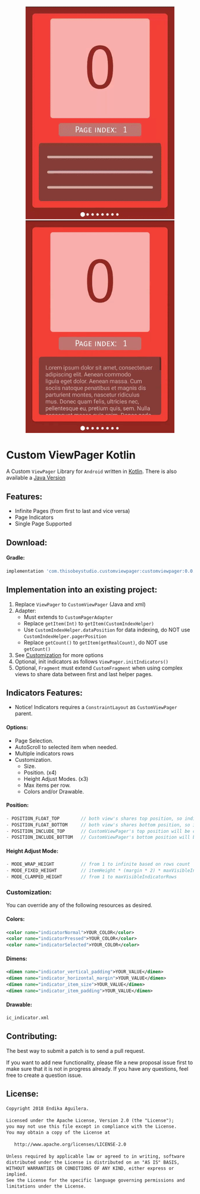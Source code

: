 <p float="left" align="middle">
	<img src="https://raw.githubusercontent.com/EndikaAguilera/MyReposAssets/master/infinite_view_pager/indicators.gif" width="400" />
	<img src="https://raw.githubusercontent.com/EndikaAguilera/MyReposAssets/master/infinite_view_pager/scroll.gif" width="400" />
</p>

# Custom ViewPager Kotlin
A Custom `ViewPager` Library for `Android` written in [Kotlin][kt]. There is also available a [Java Version][jv]

## Features:
  - Infinite Pages (from first to last and vice versa) 
  - Page Indicators
  - Single Page Supported
    
## Download:

#### Gradle:
```groovy
implementation 'com.thisobeystudio.customviewpager:customviewpager:0.0.1-beta'
```

## Implementation into an existing project:
  
1. Replace `ViewPager` to `CustomViewPager` (Java and xml)
2. Adapter:
    - Must extends to `CustomPagerAdapter`
    - Replace `getItem(Int)` to `getItem(CustomIndexHelper)`
    - Use `CustomIndexHelper.dataPosition` for data indexing, do NOT use `CustomIndexHelper.pagerPosition`
    - Replace `getCount()` to `getItem(getRealCount)`, do NOT use `getCount()`
3. See [Customization](#customization) for more options
4. Optional, init indicators as follows `ViewPager.initIndicators()`
5. Optional, `Fragment` must extend `CustomFragment` when using complex views to share data between first and last helper pages.

## Indicators Features:
* Notice! Indicators requires a `ConstraintLayout` as `CustomViewPager` parent.

#### Options:
  - Page Selection.
  - AutoScroll to selected item when needed.
  - Multiple indicators rows
  - Customization. 
    - Size.
    - Position. (x4)
    - Height Adjust Modes. (x3)
    - Max items per row.
    - Colors and/or Drawable.

#### Position:
```kotlin
- POSITION_FLOAT_TOP        // both view's shares top position, so indicators are 'inside' the CustomViewPager
- POSITION_FLOAT_BOTTOM     // both view's shares bottom position, so indicators are 'inside' the CustomViewPager
- POSITION_INCLUDE_TOP      // CustomViewPager's top position will be connected to indicators bottom position 
- POSITION_INCLUDE_BOTTOM   // CustomViewPager's bottom position will be connected to indicators top position
 ```
 
#### Height Adjust Mode:
```kotlin
- MODE_WRAP_HEIGHT          // from 1 to infinite based on rows count
- MODE_FIXED_HEIGHT         // itemHeight * (margin * 2) * maxVisibleIndicatorRows
- MODE_CLAMPED_HEIGHT       // from 1 to maxVisibleIndicatorRows
```

### Customization:
You can override any of the following resources as desired.

#### Colors:
```xml
<color name="indicatorNormal">YOUR_COLOR</color>
<color name="indicatorPressed">YOUR_COLOR</color>
<color name="indicatorSelected">YOUR_COLOR</color>
```

#### Dimens:
```xml
<dimen name="indicator_vertical_padding">YOUR_VALUE</dimen>
<dimen name="indicator_horizontal_margin">YOUR_VALUE</dimen>
<dimen name="indicator_item_size">YOUR_VALUE</dimen>
<dimen name="indicator_item_padding">YOUR_VALUE</dimen>
```

#### Drawable:
```xml
ic_indicator.xml
```

## Contributing:
The best way to submit a patch is to send a pull request.

If you want to add new functionality, please file a new proposal issue first to make sure that it is not in progress already. If you have any questions, feel free to create a question issue.


## License:

    Copyright 2018 Endika Aguilera.

    Licensed under the Apache License, Version 2.0 (the "License");
    you may not use this file except in compliance with the License.
    You may obtain a copy of the License at

       http://www.apache.org/licenses/LICENSE-2.0

    Unless required by applicable law or agreed to in writing, software
    distributed under the License is distributed on an "AS IS" BASIS,
    WITHOUT WARRANTIES OR CONDITIONS OF ANY KIND, either express or implied.
    See the License for the specific language governing permissions and
    limitations under the License.

 [kt]: https://kotlinlang.org/
 [jv]: https://github.com/thisobeystudio.customviewpager
